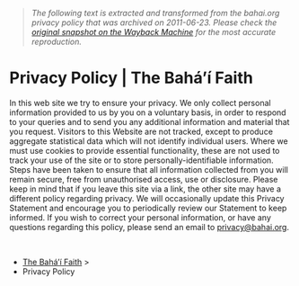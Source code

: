 > *The following text is extracted and transformed from the bahai.org privacy policy that was archived on 2011-06-23. Please check the [original snapshot on the Wayback Machine](https://web.archive.org/web/20110623180528id_/http%3A//www.bahai.org/privacy) for the most accurate reproduction.*

# Privacy Policy | The Bahá’í Faith

In this web site we try to ensure your privacy. We only collect personal information provided to us by you on a voluntary basis, in order to respond to your queries and to send you any additional information and material that you request. Visitors to this Website are not tracked, except to produce aggregate statistical data which will not identify individual users. Where we must use cookies to provide essential functionality, these are not used to track your use of the site or to store personally-identifiable information. Steps have been taken to ensure that all information collected from you will remain secure, free from unauthorised access, use or disclosure. Please keep in mind that if you leave this site via a link, the other site may have a different policy regarding privacy. We will occasionally update this Privacy Statement and encourage you to periodically review our Statement to keep informed. If you wish to correct your personal information, or have any questions regarding this policy, please send an email to [privacy@bahai.org](mailto:privacy@bahai.org).

 

  * [The Bahá’í Faith](https://web.archive.org/) >
  * Privacy Policy


